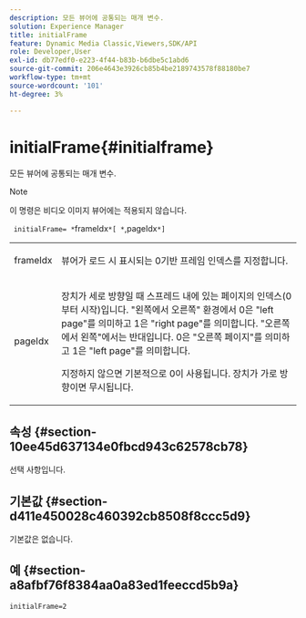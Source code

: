 ```yaml
---
description: 모든 뷰어에 공통되는 매개 변수.
solution: Experience Manager
title: initialFrame
feature: Dynamic Media Classic,Viewers,SDK/API
role: Developer,User
exl-id: db77edf0-e223-4f44-b83b-b6dbe5c1abd6
source-git-commit: 206e4643e3926cb85b4be2189743578f88180be7
workflow-type: tm+mt
source-wordcount: '101'
ht-degree: 3%

---
```


# initialFrame{#initialframe}

모든 뷰어에 공통되는 매개 변수.

>[!NOTE]
>
>이 명령은 비디오 이미지 뷰어에는 적용되지 않습니다.

` initialFrame= *`frameIdx`*[ *`,pageIdx`*]`

<table id="table_9B98C97485DD4DEB8A6ECBCE8DF6B886"> 
 <tbody> 
  <tr> 
   <td colname="col1"> <p> <span class="codeph"> <span class="varname"> frameIdx</span> </span> </p> </td> 
   <td colname="col2"> <p> 뷰어가 로드 시 표시되는 0기반 프레임 인덱스를 지정합니다. </p> </td> 
  </tr> 
  <tr> 
   <td colname="col1"> <p><span class="codeph"><span class="varname"> pageIdx</span></span> </p> </td> 
   <td colname="col2"> <p>장치가 세로 방향일 때 스프레드 내에 있는 페이지의 인덱스(0부터 시작)입니다. "왼쪽에서 오른쪽" 환경에서 <span class="codeph"> 0</span>은 "left page"를 의미하고 <span class="codeph"> 1</span>은 "right page"를 의미합니다. "오른쪽에서 왼쪽"에서는 반대입니다. <span class="codeph"> 0</span>은 "오른쪽 페이지"를 의미하고 <span class="codeph"> 1</span>은 "left page"를 의미합니다. </p> <p>지정하지 않으면 기본적으로 <span class="codeph"> 0</span>이 사용됩니다. 장치가 가로 방향이면 무시됩니다. </p> </td> 
  </tr> 
 </tbody> 
</table>

## 속성 {#section-10ee45d637134e0fbcd943c62578cb78}

선택 사항입니다.

## 기본값 {#section-d411e450028c460392cb8508f8ccc5d9}

기본값은 없습니다.

## 예 {#section-a8afbf76f8384aa0a83ed1feeccd5b9a}

```
initialFrame=2
```
